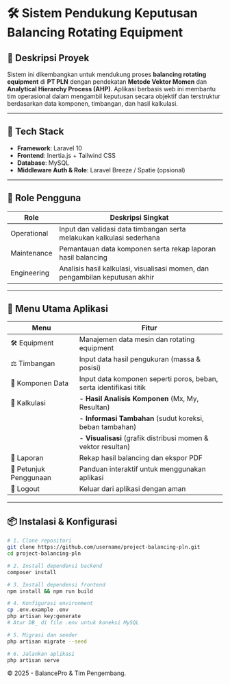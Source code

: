 # 🛠️ Sistem Pendukung Keputusan Balancing Rotating Equipment

## 📌 Deskripsi Proyek

Sistem ini dikembangkan untuk mendukung proses **balancing rotating equipment** di **PT PLN** dengan pendekatan **Metode Vektor Momen** dan **Analytical Hierarchy Process (AHP)**. Aplikasi berbasis web ini membantu tim operasional dalam mengambil keputusan secara objektif dan terstruktur berdasarkan data komponen, timbangan, dan hasil kalkulasi.

---

## 🚀 Tech Stack

- **Framework**: Laravel 10
- **Frontend**: Inertia.js + Tailwind CSS
- **Database**: MySQL
- **Middleware Auth & Role**: Laravel Breeze / Spatie (opsional)

---

## 👥 Role Pengguna

| Role        | Deskripsi Singkat                                                            |
| ----------- | ---------------------------------------------------------------------------- |
| Operational | Input dan validasi data timbangan serta melakukan kalkulasi sederhana        |
| Maintenance | Pemantauan data komponen serta rekap laporan hasil balancing                 |
| Engineering | Analisis hasil kalkulasi, visualisasi momen, dan pengambilan keputusan akhir |

---

## 📂 Menu Utama Aplikasi

| Menu                   | Fitur                                                              |
| ---------------------- | ------------------------------------------------------------------ |
| 🛠️ Equipment           | Manajemen data mesin dan rotating equipment                        |
| ⚖️ Timbangan           | Input data hasil pengukuran (massa & posisi)                       |
| 🧩 Komponen Data       | Input data komponen seperti poros, beban, serta identifikasi titik |
| 🧮 Kalkulasi           | - **Hasil Analisis Komponen** (Mx, My, Resultan)                   |
|                        | - **Informasi Tambahan** (sudut koreksi, beban tambahan)           |
|                        | - **Visualisasi** (grafik distribusi momen & vektor resultan)      |
| 📄 Laporan             | Rekap hasil balancing dan ekspor PDF                               |
| 📘 Petunjuk Penggunaan | Panduan interaktif untuk menggunakan aplikasi                      |
| 🔐 Logout              | Keluar dari aplikasi dengan aman                                   |

---

## 📦 Instalasi & Konfigurasi

```bash
# 1. Clone repositori
git clone https://github.com/username/project-balancing-pln.git
cd project-balancing-pln

# 2. Install dependensi backend
composer install

# 3. Install dependensi frontend
npm install && npm run build

# 4. Konfigurasi environment
cp .env.example .env
php artisan key:generate
# Atur DB_ di file .env untuk koneksi MySQL

# 5. Migrasi dan seeder
php artisan migrate --seed

# 6. Jalankan aplikasi
php artisan serve

```

© 2025 - BalancePro & Tim Pengembang.
